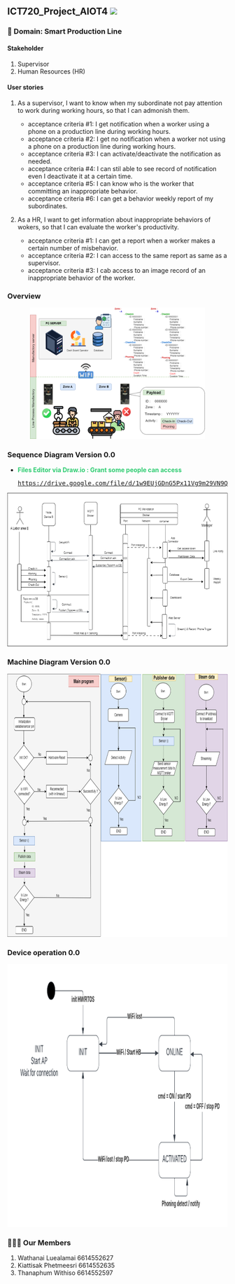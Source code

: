 ## ICT720_Project_AIOT4 <img src="https://raw.githubusercontent.com/MartinHeinz/MartinHeinz/master/wave.gif" width="30px">

### 🏢 Domain: Smart Production Line
#### Stakeholder
1. Supervisor
2. Human Resources (HR)

#### User stories
 1. As a supervisor, I want to know when my subordinate not pay attention to work during working hours, so that I can admonish them.<br>
     - acceptance criteria #1: I get notification when a worker using a phone on a production line during working hours.
     - acceptance criteria #2: I get no notification when a worker not using a phone on a production line during working hours.
     - acceptance criteria #3: I can activate/deactivate the notification as needed.
     - acceptance criteria #4: I can stil able to see record of notification even I deactivate it at a certain time.
     - acceptance criteria #5: I can know who is the worker that committing an inappropriate behavior.
     - acceptance criteria #6: I can get a behavior weekly report of my subordinates.   

 2. As a HR, I want to get information about inappropriate behaviors of wokers, so that I can evaluate the worker's productivity.<br>
     - acceptance criteria #1: I can get a report when a worker makes a certain number of misbehavior.  
     - acceptance criteria #2: I can access to the same report as same as a supervisor.
     - acceptance criteria #3: I cab access to an image record of an inappropriate behavior of the worker.

### Overview
<p align="center">
 <img  width=400px height=300px src="Images/README/Overview02_TAIST_ICT720.png"><br></p>

### Sequence Diagram Version 0.0
<ul>
<li><b style="color:rgb(46, 204, 113)">Files Editor via Draw.io : Grant some people can access</b>
<pre><a href="url">https://drive.google.com/file/d/1w9EUjGDnG5Px11Vg9m29VN9QPpMQNrPN/view?usp=sharing</a> </li>
</ul>
<p align="center">
 <img  width=600px height=350px src="Images/README/Sequence_Diagram01.png"><br></p>

 ### Machine Diagram Version 0.0
 
<p align="center">
 <img  width=900px height=600px src="Images/README/State_Machinev01.png"><br></p>

### Device operation 0.0
<p align="center">
 <img  width=900px height=600px src="Images/README/Device_operation.png"><br></p>

### 👩🏻‍💻 Our Members
1. Wathanai Luealamai 6614552627 <br>
2. Kiattisak Phetmeesri 6614552635 <br>
3. Thanaphum Withiso 6614552597 <br>
